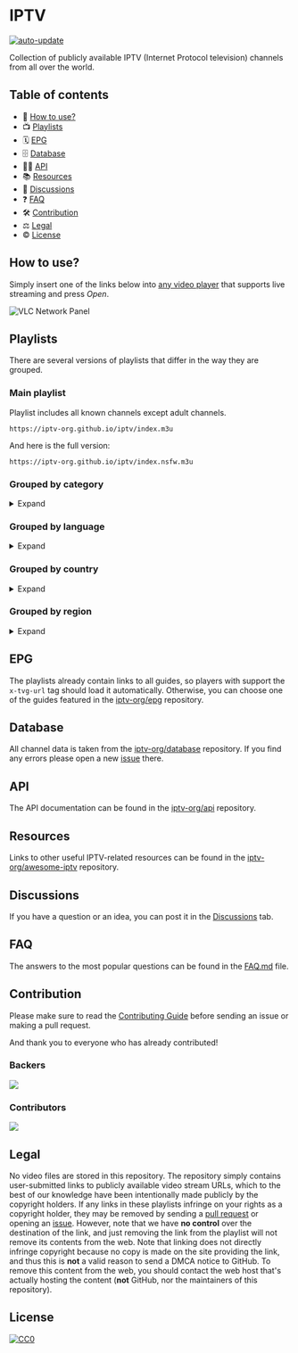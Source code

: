 # IPTV

[![auto-update](https://github.com/iptv-org/iptv/actions/workflows/auto-update.yml/badge.svg)](https://github.com/iptv-org/iptv/actions/workflows/auto-update.yml)

Collection of publicly available IPTV (Internet Protocol television) channels from all over the world.

## Table of contents

- 🚀 [How to use?](#how-to-use)
- 📺 [Playlists](#playlists)
- 🗓 [EPG](#epg)
- 🗄 [Database](#database)
- 👨‍💻 [API](#api)
- 📚 [Resources](#resources)
- 💬 [Discussions](#discussions)
- ❓ [FAQ](#faq)
- 🛠 [Contribution](#contribution)
- ⚖ [Legal](#legal)
- © [License](#license)

## How to use?

Simply insert one of the links below into [any video player](https://github.com/iptv-org/awesome-iptv#apps) that supports live streaming and press _Open_.

![VLC Network Panel](https://github.com/iptv-org/iptv/raw/master/.readme/preview.png)

## Playlists

There are several versions of playlists that differ in the way they are grouped.

### Main playlist

Playlist includes all known channels except adult channels.

```
https://iptv-org.github.io/iptv/index.m3u
```

And here is the full version:

```
https://iptv-org.github.io/iptv/index.nsfw.m3u
```

### Grouped by category

<details>
<summary>Expand</summary>
<br>

Playlist in which each channel has its _category_ as a group title:

```
https://iptv-org.github.io/iptv/index.category.m3u
```

Same thing, but split up into separate files:

<!-- prettier-ignore -->
<table>
  <thead>
    <tr><th align="left">Category</th><th align="left">Channels</th><th align="left">Playlist</th></tr>
  </thead>
  <tbody>
    <tr><td>Auto</td><td align="right">13</td><td nowrap><code>http://tv.devf5r.com/iptv/auto.m3u</code></td></tr>
    <tr><td>Animation</td><td align="right">31</td><td nowrap><code>http://tv.devf5r.com/iptv/animation.m3u</code></td></tr>
    <tr><td>Business</td><td align="right">43</td><td nowrap><code>http://tv.devf5r.com/iptv/business.m3u</code></td></tr>
    <tr><td>Classic</td><td align="right">45</td><td nowrap><code>http://tv.devf5r.com/iptv/classic.m3u</code></td></tr>
    <tr><td>Comedy</td><td align="right">41</td><td nowrap><code>http://tv.devf5r.com/iptv/comedy.m3u</code></td></tr>
    <tr><td>Cooking</td><td align="right">19</td><td nowrap><code>http://tv.devf5r.com/iptv/cooking.m3u</code></td></tr>
    <tr><td>Culture</td><td align="right">21</td><td nowrap><code>http://tv.devf5r.com/iptv/culture.m3u</code></td></tr>
    <tr><td>Documentary</td><td align="right">41</td><td nowrap><code>http://tv.devf5r.com/iptv/documentary.m3u</code></td></tr>
    <tr><td>Education</td><td align="right">94</td><td nowrap><code>http://tv.devf5r.com/iptv/education.m3u</code></td></tr>
  </tbody>
</table>

</details>

### Grouped by language

<details>
<summary>Expand</summary>
<br>

Playlist in which each channel has its _language_ as a group title:

```
https://iptv-org.github.io/iptv/index.language.m3u
```

Same thing, but split up into separate files:

<!-- prettier-ignore -->
<table>
  <thead>
    <tr><th align="left">Language</th><th align="left">Channels</th><th align="left">Playlist</th></tr>
  </thead>
  <tbody>
    <tr><td align="left">Albanian</td><td align="right">21</td><td align="left" nowrap><code>http://tv.devf5r.com/iptv/sqi.m3u</code></td></tr>
    <tr><td align="left">Amharic</td><td align="right">1</td><td align="left" nowrap><code>http://tv.devf5r.com/iptv/amh.m3u</code></td></tr>
    <tr><td align="left">Arabic</td><td align="right">327</td><td align="left" nowrap><code>http://tv.devf5r.com/iptv/ara.m3u</code></td></tr>
    <tr><td align="left">Armenian</td><td align="right">26</td><td align="left" nowrap><code>http://tv.devf5r.com/iptv/hye.m3u</code></td></tr>
    <tr><td align="left">Assamese</td><td align="right">2</td><td align="left" nowrap><code>http://tv.devf5r.com/iptv/asm.m3u</code></td></tr>
    <tr><td align="left">Assyrian Neo-Aramaic</td><td align="right">1</td><td align="left" nowrap><code>http://tv.devf5r.com/iptv/aii.m3u</code></td></tr>
    <tr><td align="left">Azerbaijani</td><td align="right">12</td><td align="left" nowrap><code>http://tv.devf5r.com/iptv/aze.m3u</code></td></tr>
    <tr><td align="left">Bashkir</td><td align="right">1</td><td align="left" nowrap><code>http://tv.devf5r.com/iptv/bak.m3u</code></td></tr>
    <tr><td align="left">Basque</td><td align="right">1</td><td align="left" nowrap><code>http://tv.devf5r.com/iptv/eus.m3u</code></td></tr>
   </tbody>
</table>

</details>

### Grouped by country

<details>
<summary>Expand</summary>
<br>

Playlist in which each channel has its _country_ as a group title:

```
https://iptv-org.github.io/iptv/index.country.m3u
```

Same thing, but split up into separate files:

<!-- prettier-ignore -->
<table>
  <thead>
    <tr><th align="left">Country</th><th align="left">Channels</th><th align="left">Playlist</th></tr>
  </thead>
  <tbody>
    <tr><td>🇦🇫 Afghanistan</td><td align="right">65</td><td nowrap><code>http://tv.devf5r.com/iptv/af.m3u</code></td></tr>
    <tr><td>🇦🇱 Albania</td><td align="right">88</td><td nowrap><code>http://tv.devf5r.com/iptv/al.m3u</code></td></tr>
    <tr><td>🇩🇿 Algeria</td><td align="right">94</td><td nowrap><code>http://tv.devf5r.com/iptv/dz.m3u</code></td></tr>
    <tr><td>🇦🇸 American Samoa</td><td align="right">52</td><td nowrap><code>http://tv.devf5r.com/iptv/as.m3u</code></td></tr>
    <tr><td>🇦🇩 Andorra</td><td align="right">70</td><td nowrap><code>http://tv.devf5r.com/iptv/ad.m3u</code></td></tr>
    <tr><td>🇦🇴 Angola</td><td align="right">53</td><td nowrap><code>http://tv.devf5r.com/iptv/ao.m3u</code></td></tr>
    <tr><td>🇦🇮 Anguilla</td><td align="right">51</td><td nowrap><code>http://tv.devf5r.com/iptv/ai.m3u</code></td></tr>
    <tr><td>🇦🇶 Antarctica</td><td align="right">47</td><td nowrap><code>http://tv.devf5r.com/iptv/aq.m3u</code></td></tr>
    <tr><td>🇦🇬 Antigua and Barbuda</td><td align="right">52</td><td nowrap><code>http://tv.devf5r.com/iptv/ag.m3u</code></td></tr>
   </tbody>
</table>

</details>

### Grouped by region

<details>
<summary>Expand</summary>
<br>

Playlist in which each channel has its _region_ as a group title:

```
https://iptv-org.github.io/iptv/index.region.m3u
```

Same thing, but split up into separate files:

<!-- prettier-ignore -->
<table>
  <thead>
    <tr><th align="left">Region</th><th align="left">Channels</th><th align="left">Playlist</th></tr>
  </thead>
  <tbody>
    <tr><td align="left">Africa</td><td align="right">133</td><td align="left" nowrap><code>http://tv.devf5r.com/iptv/afr.m3u</code></td></tr>
    <tr><td align="left">Americas</td><td align="right">2910</td><td align="left" nowrap><code>http://tv.devf5r.com/iptv/amer.m3u</code></td></tr>
    <tr><td align="left">Asia-Pacific</td><td align="right">1562</td><td align="left" nowrap><code>http://tv.devf5r.com/iptv/apac.m3u</code></td></tr>
    <tr><td align="left">Arab world</td><td align="right">309</td><td align="left" nowrap><code>http://tv.devf5r.com/iptv/arab.m3u</code></td></tr>
    <tr><td align="left">Association of Southeast Asian Nations</td><td align="right">297</td><td align="left" nowrap><code>http://tv.devf5r.com/iptv/asean.m3u</code></td></tr>
    <tr><td align="left">Asia</td><td align="right">2274</td><td align="left" nowrap><code>http://tv.devf5r.com/iptv/asia.m3u</code></td></tr>
    <tr><td align="left">Benelux</td><td align="right">154</td><td align="left" nowrap><code>http://tv.devf5r.com/iptv/benelux.m3u</code></td></tr>
    <tr><td align="left">Caribbean</td><td align="right">106</td><td align="left" nowrap><code>http://tv.devf5r.com/iptv/carib.m3u</code></td></tr>
    <tr><td align="left">Central Asia</td><td align="right">29</td><td align="left" nowrap><code>http://tv.devf5r.com/iptv/cas.m3u</code></td></tr>
  </tbody>
</table>

</details>

## EPG

The playlists already contain links to all guides, so players with support the `x-tvg-url` tag should load it automatically. Otherwise, you can choose one of the guides featured in the [iptv-org/epg](https://github.com/iptv-org/epg) repository.

## Database

All channel data is taken from the [iptv-org/database](https://github.com/iptv-org/database) repository. If you find any errors please open a new [issue](https://github.com/iptv-org/database/issues) there.

## API

The API documentation can be found in the [iptv-org/api](https://github.com/iptv-org/api) repository.

## Resources

Links to other useful IPTV-related resources can be found in the [iptv-org/awesome-iptv](https://github.com/iptv-org/awesome-iptv) repository.

## Discussions

If you have a question or an idea, you can post it in the [Discussions](https://github.com/iptv-org/iptv/discussions) tab.

## FAQ

The answers to the most popular questions can be found in the [FAQ.md](FAQ.md) file.

## Contribution

Please make sure to read the [Contributing Guide](CONTRIBUTING.md) before sending an issue or making a pull request.

And thank you to everyone who has already contributed!

### Backers

<a href="https://opencollective.com/iptv-org"><img src="https://opencollective.com/iptv-org/backers.svg?width=890" /></a>

### Contributors

<a href="https://github.com/iptv-org/iptv/graphs/contributors"><img src="https://opencollective.com/iptv-org/contributors.svg?width=890" /></a>

## Legal

No video files are stored in this repository. The repository simply contains user-submitted links to publicly available video stream URLs, which to the best of our knowledge have been intentionally made publicly by the copyright holders. If any links in these playlists infringe on your rights as a copyright holder, they may be removed by sending a [pull request](https://github.com/iptv-org/iptv/pulls) or opening an [issue](https://github.com/iptv-org/iptv/issues/new?assignees=freearhey&labels=removal+request&template=--removal-request.yml&title=Remove%3A+). However, note that we have **no control** over the destination of the link, and just removing the link from the playlist will not remove its contents from the web. Note that linking does not directly infringe copyright because no copy is made on the site providing the link, and thus this is **not** a valid reason to send a DMCA notice to GitHub. To remove this content from the web, you should contact the web host that's actually hosting the content (**not** GitHub, nor the maintainers of this repository).

## License

[![CC0](http://mirrors.creativecommons.org/presskit/buttons/88x31/svg/cc-zero.svg)](LICENSE)
